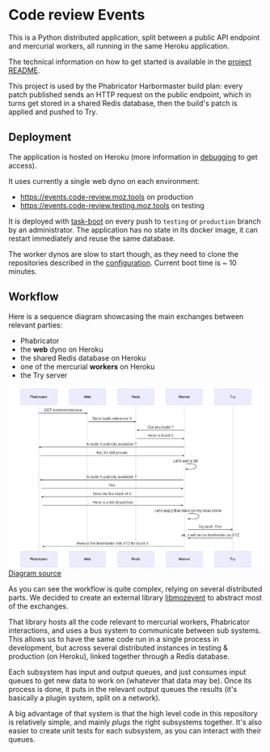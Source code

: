 # Code review Events

This is a Python distributed application, split between a public API endpoint and mercurial workers, all running in the same Heroku application.

The technical information on how to get started is available in the [project README](/events/README.md).

This project is used by the Phabricator Harbormaster build plan: every patch published sends an HTTP request on the public endpoint, which in turns get stored in a shared Redis database, then the build's patch is applied and pushed to Try.

## Deployment

The application is hosted on Heroku (more information in [debugging](/docs/debugging.md) to get access).

It uses currently a single web dyno on each environment:
- https://events.code-review.moz.tools on production
- https://events.code-review.testing.moz.tools on testing

It is deployed with [task-boot](https://github.com/mozilla/task-boot) on every push to `testing` or `production` branch by an administrator.
The application has no state in its docker image, it can restart immediately and reuse the same database.

The worker dynos are slow to start though, as they need to clone the repositories described in the [configuration](/docs/configuration.md). Current boot time is ~ 10 minutes.

## Workflow

Here is a sequence diagram showcasing the main exchanges between relevant parties:
- Phabricator
- the **web** dyno on Heroku
- the shared Redis database on Heroku
- one of the mercurial **workers** on Heroku
- the Try server

![](events.jpg)
[Diagram source](events.mermaid)

As you can see the workflow is quite complex, relying on several distributed parts. We decided to create an external library [libmozevent](https://github.com/mozilla/libmozevent) to abstract most of the exchanges.

That library hosts all the code relevant to mercurial workers, Phabricator interactions, and uses a bus system to communicate between sub systems.
This allows us to have the same code run in a single process in development, but across several distributed instances in testing & production (on Heroku), linked together through a Redis database.

Each subsystem has input and output queues, and just consumes input queues to get new data to work on (whatever that data may be). Once its process is done, it puts in the relevant output queues the results (it's basically a plugin system, split on a network).

A big advantage of that system is that the high level code in this repository is relatively simple, and mainly *plugs* the right subsystems together. It's also easier to create unit tests for each subsystem, as you can interact with their queues.
